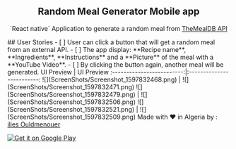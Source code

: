 <div align="center">
 <h2>Random Meal Generator Mobile app</h2>
 <p align="center">
  <p>`React native` Application to generate a random meal from <a href= 'https://www.themealdb.com' >TheMealDB API</a>
</div>
## User Stories
- [ ] User can click a button that will get a random meal from an external API.
- [ ] The app display: **Recipe name**, **Ingredients**, **Instructions** and a **Picture** of the meal with a **YouTube Video**.
- [ ] By clicking the button again, another meal will be generated.
UI Preview                 |  UI Preview
:-------------------------:|:-------------------------:
![](ScreenShots/Screenshot_1597832468.png)  |  ![](ScreenShots/Screenshot_1597832471.png)
![](ScreenShots/Screenshot_1597832479.png)  |  ![](ScreenShots/Screenshot_1597832506.png)
![](ScreenShots/Screenshot_1597832521.png)  |  ![](ScreenShots/Screenshot_1597832509.png)
Made with ❤ in Algeria by : <a href= 'https://www.instagram.com/ilies_ouldmenouer/' >ilies Ouldmenouer</a> 
 </p>
  <a href='https://images.squarespace-cdn.com/content/v1/5ba5d4bce5f7d1371dd93916/1538330115654-1V19SYVKRS6IX5P1VVG0/ke17ZwdGBToddI8pDm48kDFgITcRoterXoQdllT5ciUUqsxRUqqbr1mOJYKfIPR7LoDQ9mXPOjoJoqy81S2I8N_N4V1vUb5AoIIIbLZhVYxCRW4BPu10St3TBAUQYVKcV7ZyRJyI8bwZiMJRrgPaAKqUaXS0tb9q_dTyNVba_kClt3J5x-w6oTQbPni4jzRa/coming+soon.jpg?format=1500w'><img alt='Get it on Google Play' src='https://play.google.com/intl/en_us/badges/images/generic/en_badge_web_generic.png' width='25%' /></a>
 </p>
